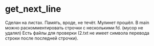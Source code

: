 # get_next_line

Сделан на листах.
Память, вроде, не течёт.
Мулинет прошёл.
В main можно раскомментировать строчки с несколькими fd. (мусор не удалял)
Есть файлы для проверки (2.txt не имеет символа перевода строки после последней строчки).